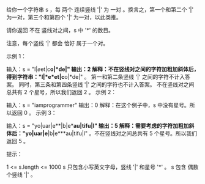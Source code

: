 给你一个字符串 s ，每 两个 连续竖线 '|' 为 一对 。换言之，第一个和第二个 '|' 为一对，第三个和第四个 '|' 为一对，以此类推。

请你返回 不在 竖线对之间，s 中 '\*' 的数目。

注意，每个竖线 '|' 都会 恰好 属于一个对。

示例 1：

输入：s = "l|*e*et|c**o|*de|"
输出：2
解释：不在竖线对之间的字符加粗加斜体后，得到字符串："l|*e\*et|c**o|\*de|" 。
第一和第二条竖线 '|' 之间的字符不计入答案。
同时，第三条和第四条竖线 '|' 之间的字符也不计入答案。
不在竖线对之间总共有 2 个星号，所以我们返回 2 。
示例 2：

输入：s = "iamprogrammer"
输出：0
解释：在这个例子中，s 中没有星号。所以返回 0 。
示例 3：

输入：s = "yo|uar|e**|b|e\***au|tifu|l"
输出：5
解释：需要考虑的字符加粗加斜体后："yo|uar|e**|b|e\***au|tifu|l" 。不在竖线对之间总共有 5 个星号。所以我们返回 5 。

提示：

1 <= s.length <= 1000
s 只包含小写英文字母，竖线 '|' 和星号 '\*' 。
s 包含 偶数 个竖线 '|' 。
